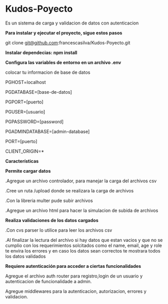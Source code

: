 # Kudos-Poyecto 

Es un sistema de carga y validacion de datos con autenticacion 

**Para instalar y ejecutar el proyecto, sigue estos pasos**

git clone git@github.com:francescasilva/Kudos-Poyecto.git

**Instalar dependecias: npm install**

**Configura las variables de entorno en un archivo .env**

colocar tu informacion de base de datos

PGHOST=localhost

PGDATABASE=[base-de-datos]

PGPORT=[puerto]

PGUSER=[usuario]

PGPASSWORD=[password]

PGADMINDATABASE=[admin-database]

PORT=[puerto]

CLIENT_ORIGIN=*

**Características**

**Permite cargar datos**

 .Agregue un archivo controlador, para manejar la carga del archivos csv

 .Cree un ruta /upload donde se realizara la carga de archivos

 .Con la libreria multer pude subir archivos

 .Agregue un archivo html para hacer la simulacion de subida de archivos

**Realiza validaciones de los datos cargados**

 .Con cvs parser lo utilice para leer los archivos csv

 .Al finalizar la lectura del archivo si hay datos que estan vacios y que no se cumplio con los requerimientos solcitados como el name, email, age y  role te envira los errores y en caso los datos sean correctos te mostrara todos los datos validados 

**Requiere autenticación para acceder a ciertas funcionalidades**

Agregue el archivo auth router para registro,login de un usuario y autenticacion de funcionalidade a admin. 

Agregue middlewares para la autenticacion, autorizacion, errores y validacion.
 
 


 

